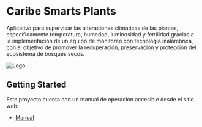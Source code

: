 # Caribe Smarts Plants

Aplicativo para supervisar las alteraciones climáticas de las plantas, específicamente temperatura, humedad, luminosidad y fertilidad gracias a la implementación de un equipo de monitoreo con tecnología inalámbrica, con el objetivo de promover la recuperación, preservación y protección del ecosistema de bosques secos.

![Logo](https://i.ibb.co/YkyR64G/logo-plants.png)

## Getting Started

Este proyecto cuenta con un manual de operación accesible desde el sitio web:

- [Manual](https://drive.google.com/file/d/1Fo7VT9AW1k-8jTQ_qoZ627Ga7ZavNX7X/view?usp=sharing)
